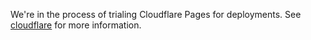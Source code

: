 We're in the process of trialing Cloudflare Pages for deployments. See [cloudflare](./cloudflare.md) for more information.
